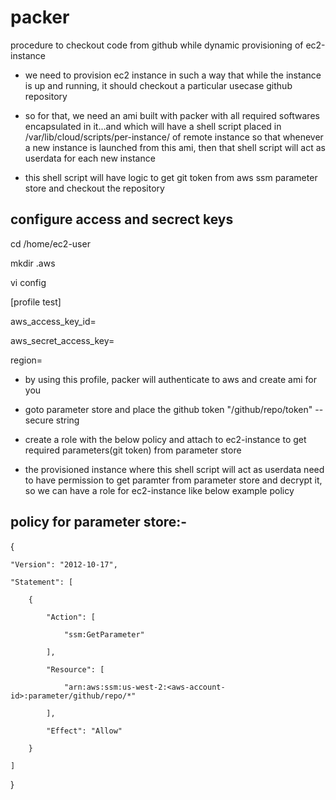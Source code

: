 # packer

procedure to checkout code from github while dynamic provisioning of ec2-instance

- we need to provision ec2 instance in such a way that while the instance is up and running, it should checkout a particular usecase github repository

- so for that, we need an ami built with packer with all required softwares encapsulated in it...and which will have a shell script placed in /var/lib/cloud/scripts/per-instance/ of remote instance so that whenever a new instance is launched from this ami, then that shell script will act as userdata for each new instance

- this shell script will have logic to get git token from aws ssm parameter store and checkout the repository


  
configure access and secrect keys
----------------------------------
cd /home/ec2-user

mkdir .aws

vi config

[profile test]

aws_access_key_id=

aws_secret_access_key=

region=


- by using this profile, packer will authenticate to aws and create ami for you

- goto parameter store and place the github token "/github/repo/token"   -- secure string

- create a role with the below policy and attach to ec2-instance to get required parameters(git token) from parameter store

- the provisioned instance where this shell script will act as userdata need to have permission to get paramter from parameter store and decrypt it, so we can have a role for ec2-instance like below example policy

policy for parameter store:-
---------------------------


{

    "Version": "2012-10-17",
    
    "Statement": [
    
        {
        
            "Action": [
            
                "ssm:GetParameter"
                
            ],
            
            "Resource": [
            
                "arn:aws:ssm:us-west-2:<aws-account-id>:parameter/github/repo/*"
                
            ],
            
            "Effect": "Allow"
            
        }
        
    ]
    
}


  
